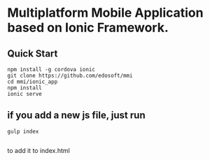 Multiplatform Mobile Application based on Ionic Framework.
=
Quick Start
-
```shell
npm install -g cordova ionic
git clone https://github.com/edosoft/mmi
cd mmi/ionic_app
npm install
ionic serve
``` 

if you add a new js file, just run 
-
```shell
gulp index


``` 
to add it to index.html


